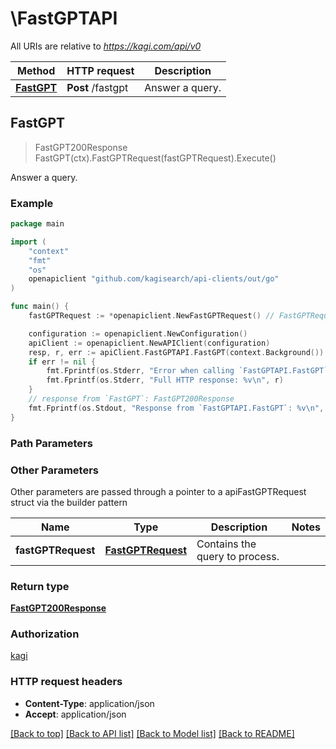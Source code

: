 # \FastGPTAPI

All URIs are relative to *https://kagi.com/api/v0*

Method | HTTP request | Description
------------- | ------------- | -------------
[**FastGPT**](FastGPTAPI.md#FastGPT) | **Post** /fastgpt | Answer a query.



## FastGPT

> FastGPT200Response FastGPT(ctx).FastGPTRequest(fastGPTRequest).Execute()

Answer a query.



### Example

```go
package main

import (
	"context"
	"fmt"
	"os"
	openapiclient "github.com/kagisearch/api-clients/out/go"
)

func main() {
	fastGPTRequest := *openapiclient.NewFastGPTRequest() // FastGPTRequest | Contains the query to process.

	configuration := openapiclient.NewConfiguration()
	apiClient := openapiclient.NewAPIClient(configuration)
	resp, r, err := apiClient.FastGPTAPI.FastGPT(context.Background()).FastGPTRequest(fastGPTRequest).Execute()
	if err != nil {
		fmt.Fprintf(os.Stderr, "Error when calling `FastGPTAPI.FastGPT``: %v\n", err)
		fmt.Fprintf(os.Stderr, "Full HTTP response: %v\n", r)
	}
	// response from `FastGPT`: FastGPT200Response
	fmt.Fprintf(os.Stdout, "Response from `FastGPTAPI.FastGPT`: %v\n", resp)
}
```

### Path Parameters



### Other Parameters

Other parameters are passed through a pointer to a apiFastGPTRequest struct via the builder pattern


Name | Type | Description  | Notes
------------- | ------------- | ------------- | -------------
 **fastGPTRequest** | [**FastGPTRequest**](FastGPTRequest.md) | Contains the query to process. | 

### Return type

[**FastGPT200Response**](FastGPT200Response.md)

### Authorization

[kagi](../README.md#kagi)

### HTTP request headers

- **Content-Type**: application/json
- **Accept**: application/json

[[Back to top]](#) [[Back to API list]](../README.md#documentation-for-api-endpoints)
[[Back to Model list]](../README.md#documentation-for-models)
[[Back to README]](../README.md)

